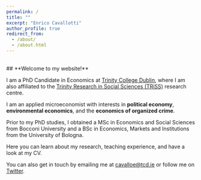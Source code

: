 ```yaml
---
permalink: /
title: ""
excerpt: "Enrico Cavallotti"
author_profile: true
redirect_from: 
  - /about/
  - /about.html
---
```

<br>
## **Welcome to my website!**
  
I am a PhD Candidate in Economics at [Trinity College Dublin](https://www.tcd.ie/Economics/), where I am also affiliated to the [Trinity Research in Social Sciences (TRiSS)](https://www.tcd.ie/triss/) research centre.

I am an applied microeconomist with interests in **political economy**, **environmental economics**, and the **economics of organized crime**.

Prior to my PhD studies, I obtained a MSc in Economics and Social Sciences from Bocconi University and a BSc in Economics, Markets and Institutions from the University of Bologna.

Here you can learn about my research, teaching experience, and have a look at my CV.

You can also get in touch by emailing me at [cavalloe@tcd.ie](mailto:cavalloe@tcd.ie) or follow me on [Twitter](https://x.com/E_Cavallotti).

